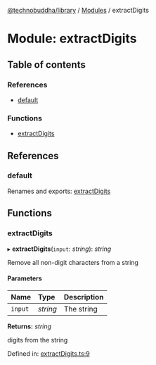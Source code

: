 [@technobuddha/library](../..) / [Modules](../Modules.md) / extractDigits

# Module: extractDigits

## Table of contents

### References

- [default](extractdigits.md#default)

### Functions

- [extractDigits](extractdigits.md#extractdigits)

## References

### default

Renames and exports: [extractDigits](extractdigits.md#extractdigits)

## Functions

### extractDigits

▸ **extractDigits**(`input`: *string*): *string*

Remove all non-digit characters from a string

#### Parameters

| Name | Type | Description |
| :------ | :------ | :------ |
| `input` | *string* | The string |

**Returns:** *string*

digits from the string

Defined in: [extractDigits.ts:9](../../src/extractDigits.ts#L9)

